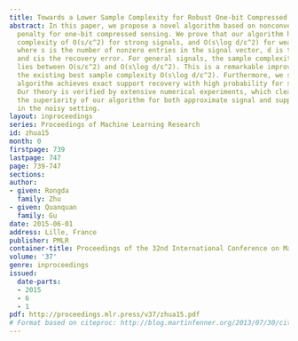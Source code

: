```yaml
---
title: Towards a Lower Sample Complexity for Robust One-bit Compressed Sensing
abstract: In this paper, we propose a novel algorithm based on nonconvex sparsity-inducing
  penalty for one-bit compressed sensing. We prove that our algorithm has a sample
  complexity of O(s/ε^2) for strong signals, and O(s\log d/ε^2) for weak signals,
  where s is the number of nonzero entries in the signal vector, d is the signal dimension
  and εis the recovery error. For general signals, the sample complexity of our algorithm
  lies between O(s/ε^2) and O(s\log d/ε^2). This is a remarkable improvement over
  the existing best sample complexity O(s\log d/ε^2). Furthermore, we show that our
  algorithm achieves exact support recovery with high probability for strong signals.
  Our theory is verified by extensive numerical experiments, which clearly illustrate
  the superiority of our algorithm for both approximate signal and support recovery
  in the noisy setting.
layout: inproceedings
series: Proceedings of Machine Learning Research
id: zhua15
month: 0
firstpage: 739
lastpage: 747
page: 739-747
sections: 
author:
- given: Rongda
  family: Zhu
- given: Quanquan
  family: Gu
date: 2015-06-01
address: Lille, France
publisher: PMLR
container-title: Proceedings of the 32nd International Conference on Machine Learning
volume: '37'
genre: inproceedings
issued:
  date-parts:
  - 2015
  - 6
  - 1
pdf: http://proceedings.mlr.press/v37/zhua15.pdf
# Format based on citeproc: http://blog.martinfenner.org/2013/07/30/citeproc-yaml-for-bibliographies/
---
```

